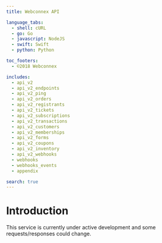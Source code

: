 ```yaml
---
title: Webconnex API

language_tabs:
  - shell: cURL
  - go: Go
  - javascript: NodeJS
  - swift: Swift
  - python: Python

toc_footers:
  - ©2018 Webconnex

includes:
  - api_v2
  - api_v2_endpoints
  - api_v2_ping
  - api_v2_orders
  - api_v2_registrants
  - api_v2_tickets
  - api_v2_subscriptions
  - api_v2_transactions
  - api_v2_customers
  - api_v2_memberships
  - api_v2_forms
  - api_v2_coupons
  - api_v2_inventory
  - api_v2_webhooks
  - webhooks
  - webhooks_events
  - appendix

search: true
---
```


# Introduction
This service is currently under active development and some requests/responses could change.
